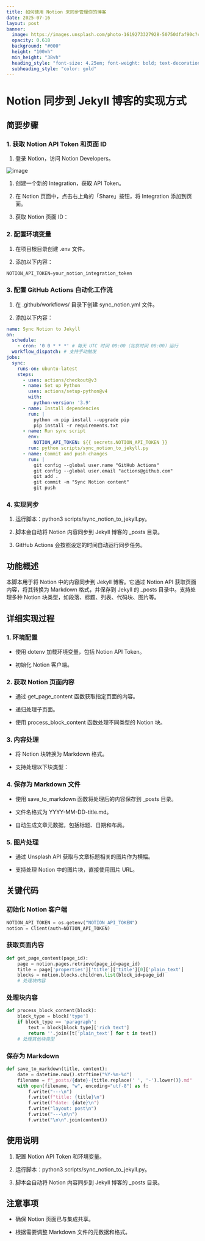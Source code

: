 ```yaml
---
title: 如何使用 Notion 来同步管理你的博客
date: 2025-07-16
layout: post
banner:
  image: https://images.unsplash.com/photo-1619273327928-50750dfaf90c?crop=entropy&cs=tinysrgb&fit=max&fm=jpg&ixid=M3w2OTIwMzJ8MHwxfHJhbmRvbXx8fHx8fHx8fDE3NTI2OTc1NTh8&ixlib=rb-4.1.0&q=80&w=1080
  opacity: 0.618
  background: "#000"
  height: "100vh"
  min_height: "38vh"
  heading_style: "font-size: 4.25em; font-weight: bold; text-decoration: underline"
  subheading_style: "color: gold"
---
```


# Notion 同步到 Jekyll 博客的实现方式

## 简要步骤

### 1. 获取 Notion API Token 和页面 ID

1. 登录 Notion，访问 Notion Developers。

![image](https://prod-files-secure.s3.us-west-2.amazonaws.com/a7a0cc5a-89b9-4cda-8686-1fba0ca52f40/d19c1afe-dea5-4312-9333-786b0ba83054/image.png?X-Amz-Algorithm=AWS4-HMAC-SHA256&X-Amz-Content-Sha256=UNSIGNED-PAYLOAD&X-Amz-Credential=ASIAZI2LB466WH6RQWM4%2F20250716%2Fus-west-2%2Fs3%2Faws4_request&X-Amz-Date=20250716T202558Z&X-Amz-Expires=3600&X-Amz-Security-Token=IQoJb3JpZ2luX2VjEEsaCXVzLXdlc3QtMiJIMEYCIQCeIuWfnyeoB5VSEWzIpXYyESZO1AIyY%2Fnh75AqbMYfmgIhAOY6wpIVnOAWjsd70JRmC5Z0Tq3tpujTt8F%2B8pVraF1rKv8DCGQQABoMNjM3NDIzMTgzODA1Igx%2BgNlDu3L7WfS8xjoq3ANDQL5aMIbn%2B0BVslfXGwSMGIwST4gWeKK6LriMNO9komExDXjeq15dUyT7Uvw01Dup3Efcjek%2FjDHZrIhHyEIe63WojUQJcDsX9XOkkg7G58n5ixXUtV4e%2B2LR6XANxZdNkLU8EU%2FJGMQ4Fdg0wq233RS90JjfUP6pWw26Tos0%2FPJPg4q9PzXVIM6s4KsGf6Wygax%2BCPDBfoqwBoi1p0Cr8tEyhEYWNTV49F3Ofnpni%2F0IPrt2TyIA%2BJL2AhdZCZHkZQtUA0r8vfxgrezIb7M8YNJdBfxgp4NL1UP2dalLl%2B9oLVrZKxOkceDB2E3bVYJjIc%2BO7BcqT5oZVoaMAgbSJSgetQ15P8XAn20IhooNYPh1Mx3Pjt6eUEeCZulB8qmYiKkSm9OsOCbVTiO3%2BYH6S%2B2SekHgX424MPCBS2%2FR6Qf5u9StNaxX1i9YMpzq9aaQH1THdtv1p7MWFQrWRHKp7ldD2fweAtuZ2k5fB6yj6xN8TQHbN8VHZpbA1CsDb%2Bgfx%2B2EsTqBywWr5F9Z8NeJ295Ep5IqgovBuT5F5dwZO8Ne9UR54qdAVmK53dhmoIMl5HRE%2FxHg54rVhp%2FUq3kw1PPx02EFfhp1P0hcrPaW69J9H%2BamA7udhNV5rzCa4N%2FDBjqkAepsj7mgE0kCPn70ZKviHggbOU0Wckid8PsWpUgik2SljDYrVtSG8fpi3EK%2FFQCS%2BWev%2Bytp%2F3ydwfbLVC%2BfeYDhbefl6N6eDi2rhZnG5YXA1wEjNSw4A3icvmpEmpQq3chixLTVzz5Vw%2BFfdMsiUOjo7QqX%2FaWdwG29mg0l%2BlJLunwFfDCWTWQyOYGva3iI49ATMr7pY5kmayZffXp6xYn%2FmSdN&X-Amz-Signature=50f1d284e10aed7874f0fdb7649c70aab95e8c7c4cf7b8f1636c85f6e4909b64&X-Amz-SignedHeaders=host&x-amz-checksum-mode=ENABLED&x-id=GetObject)

1. 创建一个新的 Integration，获取 API Token。

1. 在 Notion 页面中，点击右上角的「Share」按钮，将 Integration 添加到页面。

1. 获取 Notion 页面 ID：


### 2. 配置环境变量

1. 在项目根目录创建 .env 文件。

1. 添加以下内容：

```javascript
NOTION_API_TOKEN=your_notion_integration_token
```

### 3. 配置 GitHub Actions 自动化工作流

1. 在 .github/workflows/ 目录下创建 sync_notion.yml 文件。

1. 添加以下内容：

```yaml
name: Sync Notion to Jekyll
on:
  schedule:
    - cron: '0 0 * * *' # 每天 UTC 时间 00:00（北京时间 08:00）运行
  workflow_dispatch: # 支持手动触发
jobs:
  sync:
    runs-on: ubuntu-latest
    steps:
      - uses: actions/checkout@v3
      - name: Set up Python
        uses: actions/setup-python@v4
        with:
          python-version: '3.9'
      - name: Install dependencies
        run: |
          python -m pip install --upgrade pip
          pip install -r requirements.txt
      - name: Run sync script
        env:
          NOTION_API_TOKEN: ${{ secrets.NOTION_API_TOKEN }}
        run: python scripts/sync_notion_to_jekyll.py
      - name: Commit and push changes
        run: |
          git config --global user.name "GitHub Actions"
          git config --global user.email "actions@github.com"
          git add .
          git commit -m "Sync Notion content"
          git push
```

### 4. 实现同步

1. 运行脚本：python3 scripts/sync_notion_to_jekyll.py。

1. 脚本会自动将 Notion 内容同步到 Jekyll 博客的 _posts 目录。

1. GitHub Actions 会按照设定的时间自动运行同步任务。

## 功能概述

本脚本用于将 Notion 中的内容同步到 Jekyll 博客。它通过 Notion API 获取页面内容，将其转换为 Markdown 格式，并保存到 Jekyll 的 _posts 目录中。支持处理多种 Notion 块类型，如段落、标题、列表、代码块、图片等。

## 详细实现过程

### 1. 环境配置

- 使用 dotenv 加载环境变量，包括 Notion API Token。

- 初始化 Notion 客户端。

### 2. 获取 Notion 页面内容

- 通过 get_page_content 函数获取指定页面的内容。

- 递归处理子页面。

- 使用 process_block_content 函数处理不同类型的 Notion 块。

### 3. 内容处理

- 将 Notion 块转换为 Markdown 格式。

- 支持处理以下块类型：


### 4. 保存为 Markdown 文件

- 使用 save_to_markdown 函数将处理后的内容保存到 _posts 目录。

- 文件名格式为 YYYY-MM-DD-title.md。

- 自动生成文章元数据，包括标题、日期和布局。

### 5. 图片处理

- 通过 Unsplash API 获取与文章标题相关的图片作为横幅。

- 支持处理 Notion 中的图片块，直接使用图片 URL。

## 关键代码

### 初始化 Notion 客户端

```python
NOTION_API_TOKEN = os.getenv("NOTION_API_TOKEN")
notion = Client(auth=NOTION_API_TOKEN)
```

### 获取页面内容

```python
def get_page_content(page_id):
    page = notion.pages.retrieve(page_id=page_id)
    title = page['properties']['title']['title'][0]['plain_text']
    blocks = notion.blocks.children.list(block_id=page_id)
    # 处理块内容
```

### 处理块内容

```python
def process_block_content(block):
    block_type = block['type']
    if block_type == 'paragraph':
        text = block[block_type]['rich_text']
        return ''.join([t['plain_text'] for t in text])
    # 处理其他块类型
```

### 保存为 Markdown

```python
def save_to_markdown(title, content):
    date = datetime.now().strftime("%Y-%m-%d")
    filename = f"_posts/{date}-{title.replace(' ', '-').lower()}.md"
    with open(filename, "w", encoding="utf-8") as f:
        f.write("---\n")
        f.write(f"title: {title}\n")
        f.write(f"date: {date}\n")
        f.write("layout: post\n")
        f.write("---\n\n")
        f.write("\n\n".join(content))
```

## 使用说明

1. 配置 Notion API Token 和环境变量。

1. 运行脚本：python3 scripts/sync_notion_to_jekyll.py。

1. 脚本会自动将 Notion 内容同步到 Jekyll 博客的 _posts 目录。

## 注意事项

- 确保 Notion 页面已与集成共享。

- 根据需要调整 Markdown 文件的元数据和格式。
